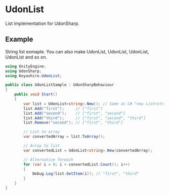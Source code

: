 # UdonList

List implementation for UdonSharp.

## Example

String list exmaple.
You can also make UdonList<int>, UdonList<float>, UdonList<bool>, UdonList<object> and so on.

```cs
using UnityEngine;
using UdonSharp;
using Koyashiro.UdonList;

public class UdonListSample : UdonSharpBehaviour
{
    public void Start()
    {
        var list = UdonList<string>.New(); // Same as C# "new List<string>();"
        list.Add("first");     // ["first"]
        list.Add("second");    // ["first", "second"]
        list.Add("third");     // ["first", "second", "third"]
        list.Remove("second"); // ["first", "third"]

        // List to array
        var convertedArray = list.ToArray();

        // Array to list
        var convertedList = UdonList<string>.New(convertedArray);

        // Alternative foreach
        for (var i = 0; i < convertedList.Count(); i++)
        {
            Debug.Log(list.GetItem(i)); // "first", "third"
        }
    }
}
```
